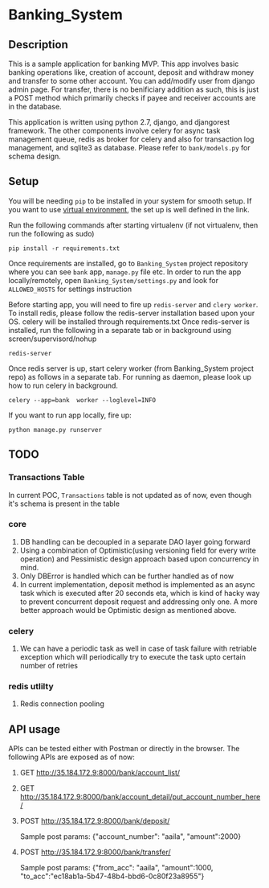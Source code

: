 # Banking_System

## Description
This is a sample application for banking MVP. This app involves basic banking operations like, creation of account, deposit and withdraw money and transfer to some other account.
You can add/modify user from django admin page. For transfer, there is no benificiary addition as such, this is just a POST method which primarily checks if payee and receiver accounts are in the database.

This application is written using python 2.7, django, and djangorest framework. The other components involve celery for async task management queue, redis as broker for celery and also for transaction log management, and sqlite3 as database.
Please refer to ```bank/models.py``` for schema design.

## Setup
You will be needing ```pip``` to be installed in your system for smooth setup. If you want to use [virtual environment](https://www.pythonforbeginners.com/basics/how-to-use-python-virtualenv), the set up is well defined in the link.

Run the following commands after starting virtualenv (if not virtualenv, then run the following as sudo) 

```
pip install -r requirements.txt
```
Once requirements are installed, go to ```Banking_System``` project repository where you can see ```bank``` app, ```manage.py``` file etc. In order to run the app locally/remotely, open ```Banking_System/settings.py``` and look for ```ALLOWED_HOSTS``` for settings instruction

Before starting app, you will need to fire up ```redis-server``` and ```clery worker```.
To install redis, please follow the redis-server installation based upon your OS. celery will be installed through requirements.txt
Once redis-server is installed, run the following in a separate tab or in background using screen/supervisord/nohup 

```
redis-server
```

Once redis server is up, start celery worker (from Banking_System project repo) as follows in a separate tab. For running as daemon, please look up how to run celery in background.
```
celery --app=bank  worker --loglevel=INFO
```

If you want to run app locally, fire up:
```
python manage.py runserver
```

## TODO
### Transactions Table
In current POC, ```Transactions``` table is not updated as of now, even though it's schema is present in the table
### core
1. DB handling can be decoupled in a separate DAO layer going forward
1. Using a combination of Optimistic(using versioning field for every write operation) and Pessimistic design approach based upon concurrency in mind.
1. Only DBError is handled which can be further handled as of now
1. In current implementation, deposit method is implemented as an async task which is executed after 20 seconds eta, which is kind of hacky way to prevent concurrent deposit request and addressing only one. A more better approach would be Optimistic design as mentioned above.
### celery
1. We can have a periodic task as well in case of task failure with retriable exception which will periodically try to execute the task upto certain number of retries
### redis utlilty
1. Redis connection pooling


## API usage
APIs can be tested either with Postman or directly in the browser. The following APIs are exposed as of now:

1. GET http://35.184.172.9:8000/bank/account_list/

1. GET http://35.184.172.9:8000/bank/account_detail/put_account_number_here/
  
1. POST http://35.184.172.9:8000/bank/deposit/ 
   
   Sample post params: {"account_number": "aaila", "amount":2000}

1. POST http://35.184.172.9:8000/bank/transfer/ 
   
   Sample post params: {"from_acc": "aaila", "amount":1000, "to_acc":"ec18ab1a-5b47-48b4-bbd6-0c80f23a8955"}
